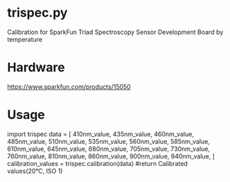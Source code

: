 # trispec.py
Calibration for SparkFun Triad Spectroscopy Sensor Development Board by temperature 

# Hardware
https://www.sparkfun.com/products/15050

# Usage
import trispec
data = [ 410nm_value,
         435nm_value,
         460nm_value,
         485nm_value,
         510nm_value,
         535nm_value,
         560nm_value,
         585nm_value,
         610nm_value,
         645nm_value,
         680nm_value,
         705nm_value,
         730nm_value,
         760nm_value,
         810nm_value,
         860nm_value,
         900nm_value,
         940nm_value,
         ]
calibration_values = trispec.calibration(data) #return Calibrated values(20℃, ISO 1)
